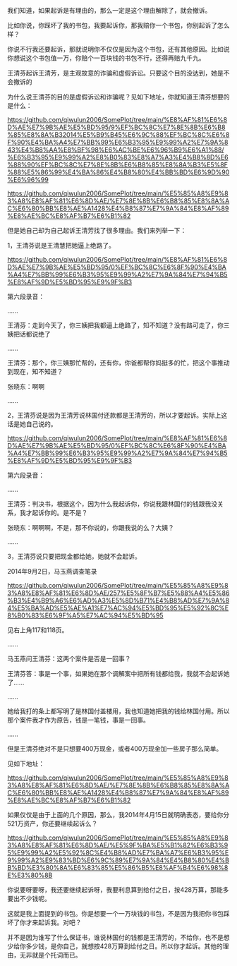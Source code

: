 我们知道，如果起诉是有理由的，那么一定是这个理由解除了，就会撤诉。

比如你说，你踩坏了我的书包，我要起诉你，那我赔你一个书包，你别起诉了怎么样？

你说不行我还要起诉，那就说明你不仅仅是因为这个书包，还有其他原因。比如说你想说这个书包值一万，你赔个一百块钱的书包不行，还得再赔九千九。

王清芬起诉王清芳，是主观故意的诈骗和虚假诉讼。只要这个目的没达到，她是不会撤诉的

为什么说王清芬的目的是虚假诉讼和诈骗呢？见如下地址，你就知道王清芬想要的是什么：

https://github.com/qiwulun2006/SomePlot/tree/main/%E8%AF%81%E6%8D%AE%E7%9B%AE%E5%BD%95/9%EF%BC%8C%E7%8E%8B%E6%B8%85%E8%8A%B32014%E5%B9%B45%E6%9C%88%EF%BC%8C%E6%8F%90%E4%BA%A4%E7%BB%99%E6%B3%95%E9%99%A2%E7%9A%843%E4%B8%AA%E8%BF%98%E6%AC%BE%E6%96%B9%E6%A1%88/%E6%B3%95%E9%99%A2%E8%B0%83%E8%A7%A3%E4%B8%8D%E6%88%90%EF%BC%8C%E7%8E%8B%E6%B8%85%E8%8A%B3%E5%8F%88%E5%86%99%E4%BA%86%E4%B8%80%E4%BB%BD%E6%9D%90%E6%96%99

https://github.com/qiwulun2006/SomePlot/tree/main/%E5%85%A8%E9%83%A8%E8%AF%81%E6%8D%AE/%E7%8E%8B%E6%B8%85%E8%8A%AC%E6%80%BB%E8%AE%A1428%E4%B8%87%E7%9A%84%E8%AF%89%E8%AE%BC%E8%AF%B7%E6%B1%82

但是她自己却为自己起诉王清芳找了很多理由。我们来列举一下：


1，王清芬说是王清慧把她逼上绝路了。

https://github.com/qiwulun2006/SomePlot/tree/main/%E8%AF%81%E6%8D%AE%E7%9B%AE%E5%BD%95/0%EF%BC%8C%E6%8F%90%E4%BA%A4%E7%BB%99%E6%B3%95%E9%99%A2%E7%9A%84%E7%94%B5%E8%AF%9D%E5%BD%95%E9%9F%B3

第六段录音：

......

王清芬：走到今天了，你三姨把我都逼上绝路了，知不知道？没有路可走了，你三姨把话都说绝了

......

王清芬：那个，你三姨那忙帮的，还有你，你爸都帮你妈挺多的忙，把这个事推动到现在，知不知道？

张晓东：啊啊

......


2，王清芬说是因为王清芳说林国付还款都是王清芳的，所以才要起诉。实际上这话是她自己说的。

https://github.com/qiwulun2006/SomePlot/tree/main/%E8%AF%81%E6%8D%AE%E7%9B%AE%E5%BD%95/0%EF%BC%8C%E6%8F%90%E4%BA%A4%E7%BB%99%E6%B3%95%E9%99%A2%E7%9A%84%E7%94%B5%E8%AF%9D%E5%BD%95%E9%9F%B3

第六段录音：

......

王清芬：判决书，根据这个，因为什么我起诉你，你说我跟林国付的钱跟我没关系，我才起诉你的。是不是？

张晓东：啊啊啊，不是，那不你说的，你跟我说的么？大姨？

......



3，王清芬说只要把现金都给她，她就不会起诉。

2014年9月2日，马玉燕调查笔录

https://github.com/qiwulun2006/SomePlot/tree/main/%E5%85%A8%E9%83%A8%E8%AF%81%E6%8D%AE/257%E5%8F%B7%E5%88%A4%E5%86%B3%E4%B9%A6%E6%AD%A3%E5%8D%B71%E4%B8%AD%E7%9A%84%E5%BA%AD%E5%AE%A1%E7%AC%94%E5%BD%95%E5%92%8C%E8%B0%83%E6%9F%A5%E7%AC%94%E5%BD%95

见右上角117和118页。

......

马玉燕问王清芬：这两个案件是否是一回事？

王清芬答：事是一个事，如果她在那个调解案中把所有钱都给我，我就不会起诉她了......

......

她给我打的条上都写明了是林国付盖楼用，我也知道她把我的钱给林国付用。所以那个案件我才作为原告，钱是一笔钱，事是一回事。

......


但是王清芬绝对不是只想要400万现金，或者400万现金加一些房子那么简单。

见如下地址：

https://github.com/qiwulun2006/SomePlot/tree/main/%E5%85%A8%E9%83%A8%E8%AF%81%E6%8D%AE/%E7%8E%8B%E6%B8%85%E8%8A%AC%E6%80%BB%E8%AE%A1428%E4%B8%87%E7%9A%84%E8%AF%89%E8%AE%BC%E8%AF%B7%E6%B1%82


如果仅仅是由于上面的几个原因，那么，我2014年4月15日就明确表态，要给你分521万资产，你还要继续起诉么？

https://github.com/qiwulun2006/SomePlot/tree/main/%E5%85%A8%E9%83%A8%E8%AF%81%E6%8D%AE/%E5%9F%BA%E5%B1%82%E6%B3%95%E9%99%A2%E5%92%8C%E4%B8%AD%E7%BA%A7%E6%B3%95%E9%99%A2%E9%83%BD%E6%9C%89%E7%9A%84%E4%B8%80%E4%BB%BD%E3%80%8A%E6%83%85%E5%86%B5%E8%AF%B4%E6%98%8E%E3%80%8B


你说要呀要呀，我还要继续起诉呀，我要利息算到给付之日，按428万算，那能多要出不少钱呢。

这就是我上面提到的书包。你是想要一个一万块钱的书包，不是因为我把你书包踩坏了你才来起诉我。对吧？

并不是因为谁写了什么保证书，谁说林国付的钱都是王清芳的，不给你，也不是想少给你多少钱，是你自己，就想按428万算到给付之日。所以你才起诉。其他的理由，无非就是个托词而已。
